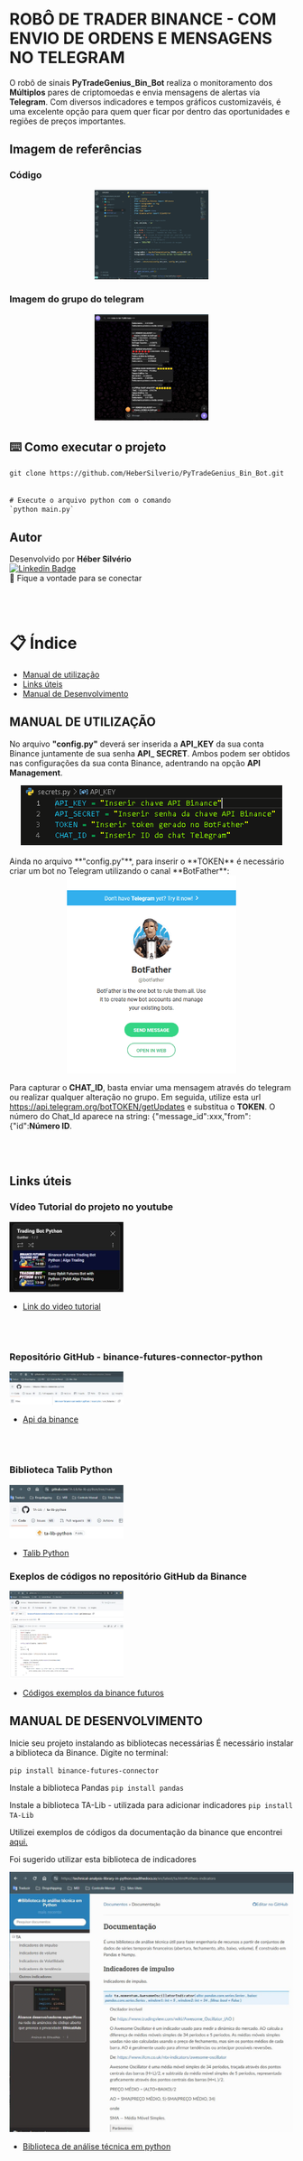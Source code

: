 # **ROBÔ DE TRADER BINANCE - COM ENVIO DE ORDENS E MENSAGENS NO TELEGRAM** 

O robô de sinais **PyTradeGenius_Bin_Bot** realiza o monitoramento dos **Múltiplos** pares de criptomoedas e envia mensagens de alertas via **Telegram**. Com diversos indicadores e tempos gráficos customizavéis, é uma excelente opção para quem quer ficar por dentro das oportunidades e regiões de preços importantes.

## Imagem de referências

### Código
<div align="center">
<img src ="https://raw.githubusercontent.com/HeberSilverio/PyTradeGenius_Bin_Bot/main/img/GIF_trecho_de_codigo.gif" alt="Image" style="max-width: 40%;">
</div>

### Imagem do grupo do telegram
<div align="center">
<img src ="https://raw.githubusercontent.com/HeberSilverio/PyHbSinaisTelegramMultipleAssets/main/img/PyHbSinaisTelegramMultipleAssets.JPG" alt="Image" style="max-width: 40%;">
</div>

## ⌨️ Como executar o projeto
```* Clonando o repositório
git clone https://github.com/HeberSilverio/PyTradeGenius_Bin_Bot.git


# Execute o arquivo python com o comando
`python main.py`
```

## Autor
Desenvolvido por **Héber Silvério** </br>
<a href="https://www.linkedin.com/in/hebersilverio/" rel="nofollow" target="_blank"><img src="https://img.shields.io/badge/LinkedIn-0077B5?style=for-the-badge&logo=linkedin&logoColor=white" alt="Linkedin Badge" data-canonical-src="https://img.shields.io/badge/linkedin-%230077B5.svg?&amp;style=for-the-badge&amp;logo=linkedin&amp;logoColor=white&amp;link=https://www.linkedin.com/in/hebersilverio/" style="max-width:100%;"></a></br>
👋 Fique a vontade para se conectar

</br></br>

# 📋 Índice

*  <a href="https://github.com/HeberSilverio/PyTradeGenius_Bin_Bot?tab=readme-ov-file#manual-de-utiliza%C3%A7%C3%A3o" rel="nofollow" target="_blank">Manual de utilização</a>
*  <a href="https://github.com/HeberSilverio/PyTradeGenius_Bin_Bot?tab=readme-ov-file#links-%C3%BAteis" rel="nofollow" target="_blank">Links úteis</a>
*  <a href="https://github.com/HeberSilverio/PyTradeGenius_Bin_Bot?tab=readme-ov-file#manual-de-desenvolvimento" rel="nofollow" target="_blank">Manual de Desenvolvimento</a>


## **MANUAL DE UTILIZAÇÃO**

No arquivo **"config.py"** deverá ser inserida a **API_KEY** da sua conta Binance juntamente de sua senha **API_ SECRET**. Ambos podem ser obtidos nas configurações da sua conta Binance, adentrando na opção **API Management**.
<div align="center">
<img src = "https://raw.githubusercontent.com/HeberSilverio/PyHbSinais/main/img/secrets.png">
</div>

</br>
Ainda no arquivo **"config.py"**, para inserir o **TOKEN** é necessário criar um bot no Telegram utilizando o canal **BotFather**:
<div align="center">
<img src = "https://raw.githubusercontent.com/HeberSilverio/PyHbSinais/main/img/botfather.png" alt="Image" height="350" width="300">
</div>
  
Para capturar o **CHAT_ID**, basta enviar uma mensagem através do telegram ou realizar qualquer alteração no grupo.
Em seguida, utilize esta url https://api.telegram.org/botTOKEN/getUpdates e substitua o **TOKEN**. 
O número do Chat_Id aparece na string: {"message_id":xxx,"from":{"id":**Número ID**.

</br></br>

## Links úteis 

### Vídeo Tutorial do projeto no youtube
<a target="_blank" rel="noopener noreferrer" href="gif do vídeo">
    <img src="https://raw.githubusercontent.com/HeberSilverio/PyTradeGenius_Bin_Bot/main/img/print_video.JPG" alt="Print Video" style="max-width: 40%;">
</a> </br>

* <a href="https://www.youtube.com/watch?v=Y-HFJkeJyc4&list=PL5ySK5XRdtxMmHSQhE3_zPoAK1UCwRwB3" rel="nofollow" target="_blank">Link do video tutorial</a> 

</br></br>

### Repositório GitHub - binance-futures-connector-python
<a target="_blank" rel="noopener noreferrer" href="gif do vídeo">
    <img src="https://raw.githubusercontent.com/HeberSilverio/PyTradeGenius_Bin_Bot/main/img/Repositorio_binance01.JPG" alt="Repositorio binance" style="max-width: 40%;">
</a> </br>

*  <a href="https://github.com/binance/binance-futures-connector-python/tree/main" target="_blank">Api da binance</a> 

</br></br>

### Biblioteca Talib Python
<a target="_blank" rel="noopener noreferrer" href="gif do vídeo">
    <img src="https://raw.githubusercontent.com/HeberSilverio/PyTradeGenius_Bin_Bot/main/img/biblioteca_talib_python.JPG" alt="Dia 01" style="max-width: 40%;">
</a> </br>

*  <a href="https://github.com/TA-Lib/ta-lib-python/tree/master" target="_blank">Talib Python</a> 

### Exeplos de códigos no repositório GitHub da Binance
<a target="_blank" rel="noopener noreferrer" href="gif do vídeo">
    <img src="https://raw.githubusercontent.com/HeberSilverio/PyTradeGenius_Bin_Bot/main/img/exemplos_de_codigos.JPG" alt="Exemplos de códigos" style="max-width: 40%;">
</a> </br>

*  <a href="https://github.com/binance/binance-futures-connector-python/blob/main/examples/um_futures/trade/get_balance.py" target="_blank">Códigos exemplos da binance futuros</a> 




## **MANUAL DE DESENVOLVIMENTO**
Inicie seu projeto instalando as bibliotecas necessárias
É necessário instalar a biblioteca da Binance. Digite no terminal: 

`pip install binance-futures-connector`

Instale a biblioteca Pandas
`pip install pandas`

Instale a biblioteca TA-Lib - utilizada para adicionar indicadores
`pip install TA-Lib`


Utilizei exemplos de códigos da documentação da binance que encontrei <a href="[url do site indicado](https://github.com/binance/binance-futures-connector-python/tree/main/examples/um_futures/trade)" rel="nofollow" target="_blank">aqui.</a> 


Foi sugerido utilizar esta biblioteca de indicadores

<a target="_blank" rel="noopener noreferrer" href="gif do vídeo">
    <img src="https://raw.githubusercontent.com/HeberSilverio/PyTradeGenius_Bin_Bot/main/img/biblioteca%20de%20indicadores%20python.JPG" alt="Biblioteca de indicadores" style="max-width: 100%;">
</a> </br>

*  <a href="https://github.com/binance/binance-futures-connector-python/tree/main/examples/um_futures/trade" rel="nofollow" target="_blank">Biblioteca de análise técnica em python</a> 


